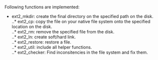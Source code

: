 Following functions are implemented:

* ext2_mkdir: create the final directory on the specified path on the disk.  
..* ext2_cp: copy the file on your native file system onto the specified location on the disk.  
..* ext2_rm: remove the specified file from the disk.  
..* ext2_ln: create soft/hard link.   
..* ext2_restore: restore a file.  
..* ext2_util: include all helper functions.   
..* ext2_checker: Find inconsitencies in the file system and fix them.  
